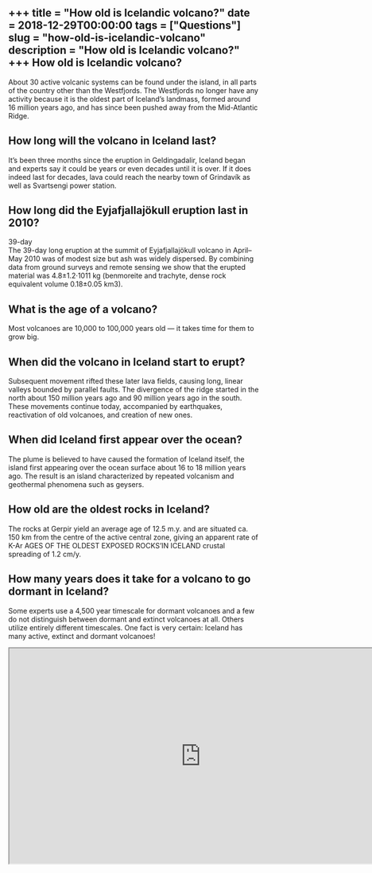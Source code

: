 +++
title = "How old is Icelandic volcano?"
date = 2018-12-29T00:00:00
tags = ["Questions"]
slug = "how-old-is-icelandic-volcano"
description = "How old is Icelandic volcano?"
+++
How old is Icelandic volcano?
-----------------------------

About 30 active volcanic systems can be found under the island, in all parts of the country other than the Westfjords. The Westfjords no longer have any activity because it is the oldest part of Iceland’s landmass, formed around 16 million years ago, and has since been pushed away from the Mid-Atlantic Ridge.

How long will the volcano in Iceland last?
------------------------------------------

It’s been three months since the eruption in Geldingadalir, Iceland began and experts say it could be years or even decades until it is over. If it does indeed last for decades, lava could reach the nearby town of Grindavík as well as Svartsengi power station.

How long did the Eyjafjallajökull eruption last in 2010?
--------------------------------------------------------

39-day  
The 39-day long eruption at the summit of Eyjafjallajökull volcano in April–May 2010 was of modest size but ash was widely dispersed. By combining data from ground surveys and remote sensing we show that the erupted material was 4.8±1.2·1011 kg (benmoreite and trachyte, dense rock equivalent volume 0.18±0.05 km3).

What is the age of a volcano?
-----------------------------

Most volcanoes are 10,000 to 100,000 years old — it takes time for them to grow big.

When did the volcano in Iceland start to erupt?
-----------------------------------------------

Subsequent movement rifted these later lava fields, causing long, linear valleys bounded by parallel faults. The divergence of the ridge started in the north about 150 million years ago and 90 million years ago in the south. These movements continue today, accompanied by earthquakes, reactivation of old volcanoes, and creation of new ones.

When did Iceland first appear over the ocean?
---------------------------------------------

The plume is believed to have caused the formation of Iceland itself, the island first appearing over the ocean surface about 16 to 18 million years ago. The result is an island characterized by repeated volcanism and geothermal phenomena such as geysers.

How old are the oldest rocks in Iceland?
----------------------------------------

The rocks at Gerpir yield an average age of 12.5 m.y. and are situated ca. 150 km from the centre of the active central zone, giving an apparent rate of K-Ar AGES OF THE OLDEST EXPOSED ROCKS’IN ICELAND crustal spreading of 1.2 cm/y.

How many years does it take for a volcano to go dormant in Iceland?
-------------------------------------------------------------------

Some experts use a 4,500 year timescale for dormant volcanoes and a few do not distinguish between dormant and extinct volcanoes at all. Others utilize entirely different timescales. One fact is very certain: Iceland has many active, extinct and dormant volcanoes!

<iframe allow="accelerometer; autoplay; clipboard-write; encrypted-media; gyroscope; picture-in-picture" allowfullscreen="" class="__youtube_prefs__  epyt-is-override  no-lazyload" data-no-lazy="1" data-origheight="433" data-origwidth="770" data-skipgform_ajax_framebjll="" height="433" id="_ytid_52617" loading="lazy" src="https://www.youtube.com/embed/vazQRhEa1bU?enablejsapi=1&autoplay=0&cc_load_policy=0&cc_lang_pref=&iv_load_policy=1&loop=0&modestbranding=0&rel=1&fs=1&playsinline=0&autohide=2&theme=dark&color=red&controls=1&" title="YouTube player" width="770"></iframe>